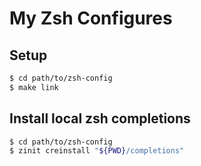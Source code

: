 # My Zsh Configures

## Setup

```sh
$ cd path/to/zsh-config
$ make link
```

## Install local zsh completions

```sh
$ cd path/to/zsh-config
$ zinit creinstall "${PWD}/completions"
```
